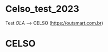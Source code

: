 # Celso_test_2023

Test
*OLA*
--> CELSO
(https://outsmart.com.br)

<h1>CELSO</h1>
<script> 
  alert.log "CElso"

Para acessar click aqui : (https://github.com/celsoteofilo)


<script>
    function Evento(){
        alert('evento funcionando')
    }
</script>
